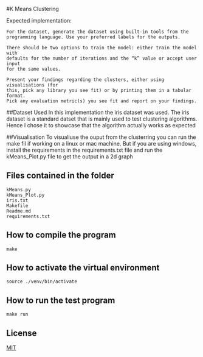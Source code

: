 #K Means Clustering

Expected implementation:

    For the dataset, generate the dataset using built-in tools from the
    programming language. Use your preferred labels for the outputs.
    
    There should be two options to train the model: either train the model with
    defaults for the number of iterations and the “k” value or accept user input
    for the same values.

    Present your findings regarding the clusters, either using visualisations (for
    this, pick any library you see fit) or by printing them in a tabular format.
    Pick any evaluation metric(s) you see fit and report on your findings.
##Dataset Used
    In this implementation the iris dataset was used. The iris dataset is a standard 
    datset that is mainly used to test clustering algorithms. Hence I chose it to showcase 
    that the algorithm actually works as expected

##Visualisation
    To visualiuse the ouput from the clusterring you can run the make fil if working
    on a linux or mac machine. But if you are using windows, install the requirements 
    in the requirements.txt file and run the kMeans_Plot.py file to get the output in a 2d graph
## Files contained in the folder
    kMeans.py
    kMeans_Plot.py
    iris.txt
    Makefile
    Readme.md
    requirements.txt

## How to compile the program
	make
## How to activate the virtual environment
	source ./venv/bin/activate
## How to run the test program
	make run

## License
[MIT](https://choosealicense.com/licenses/mit/)
